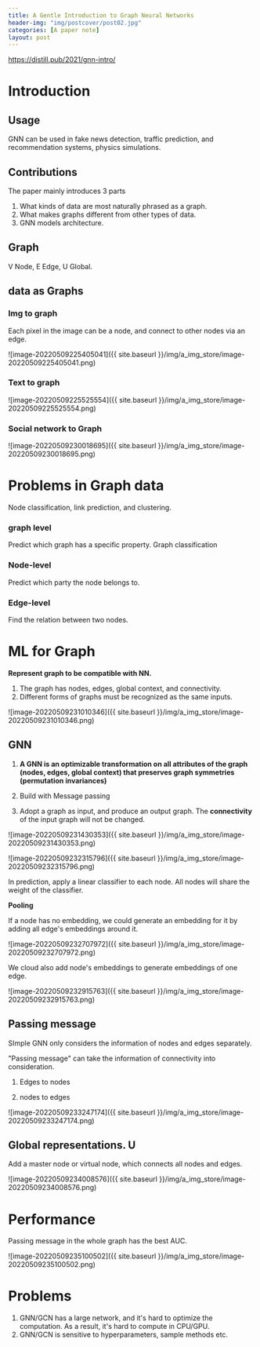 ```yaml
---
title: A Gentle Introduction to Graph Neural Networks
header-img: "img/postcover/post02.jpg"
categories: [A paper note]
layout: post
---
```



https://distill.pub/2021/gnn-intro/

# Introduction

## Usage

GNN can be used in fake news detection, traffic prediction, and recommendation systems, physics simulations.

## Contributions

The paper mainly introduces 3 parts

1. What kinds of data are most naturally phrased as a graph.
2. What makes graphs different from other types of data.
3. GNN models architecture.

## Graph

V Node, E Edge, U Global.

## data as Graphs

### Img to graph

Each pixel in the image can be a node, and connect to other nodes via an edge. 

![image-20220509225405041]({{ site.baseurl }}/img/a_img_store/image-20220509225405041.png)

### Text to graph

![image-20220509225525554]({{ site.baseurl }}/img/a_img_store/image-20220509225525554.png)

### Social network to Graph

![image-20220509230018695]({{ site.baseurl }}/img/a_img_store/image-20220509230018695.png)

# Problems in Graph data

Node classification, link prediction, and clustering.

### graph level

Predict which graph has a specific property. Graph classification

### Node-level

Predict which party the node belongs to.

### Edge-level

Find the relation between two nodes.

# ML for Graph

**Represent graph to be compatible with NN.**

1. The graph has nodes, edges, global context, and connectivity.
2. Different forms of graphs must be recognized as the same inputs.

![image-20220509231010346]({{ site.baseurl }}/img/a_img_store/image-20220509231010346.png)

## GNN

1. **A GNN is an optimizable transformation on all attributes of the graph (nodes, edges, global context) that preserves graph symmetries (permutation invariances)**

2. Build with Message passing
3. Adopt a graph as input, and produce an output graph. The **connectivity** of the input graph will not be changed.

![image-20220509231430353]({{ site.baseurl }}/img/a_img_store/image-20220509231430353.png)

![image-20220509232315796]({{ site.baseurl }}/img/a_img_store/image-20220509232315796.png)

In prediction, apply a linear classifier to each node. All nodes will share the weight of the classifier.

**Pooling**

If a node has no embedding, we could generate an embedding for it by adding all edge's embeddings around it. 

![image-20220509232707972]({{ site.baseurl }}/img/a_img_store/image-20220509232707972.png)

We cloud also add node's embeddings to generate embeddings of one edge. 

![image-20220509232915763]({{ site.baseurl }}/img/a_img_store/image-20220509232915763.png)

## Passing message

SImple GNN only considers the information of nodes and edges separately. 

"Passing message" can take the information of connectivity into consideration.

1. Edges to nodes

2. nodes to edges

![image-20220509233247174]({{ site.baseurl }}/img/a_img_store/image-20220509233247174.png)

## Global representations. U 

Add a master node or virtual node, which connects all nodes and edges. 

![image-20220509234008576]({{ site.baseurl }}/img/a_img_store/image-20220509234008576.png)

# Performance

Passing message in the whole graph has the best AUC.

![image-20220509235100502]({{ site.baseurl }}/img/a_img_store/image-20220509235100502.png)

# Problems

1. GNN/GCN has a large network, and it's hard to optimize the computation. As a result, it's hard to compute in CPU/GPU.
2. GNN/GCN is sensitive to hyperparameters, sample methods etc.


